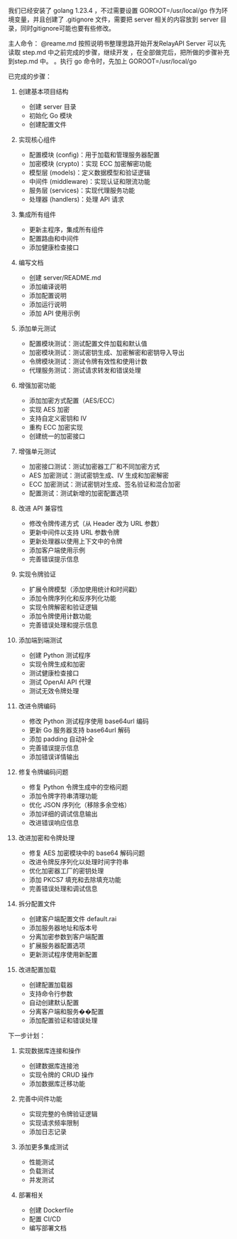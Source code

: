 我们已经安装了 golang 1.23.4 ，不过需要设置 GOROOT=/usr/local/go 作为环境变量，并且创建了 .gitignore 文件，需要把 server 相关的内容放到 server 目录，同时gitignore可能也要有些修改。

主人命令：
@reame.md 按照说明书整理思路开始开发RelayAPI Server 可以先读取 step.md 中之前完成的步骤，继续开发 ，在全部做完后，把所做的步骤补充到step.md 中。
。执行 go 命令时，先加上 GOROOT=/usr/local/go

已完成的步骤：

1. 创建基本项目结构
   - 创建 server 目录
   - 初始化 Go 模块
   - 创建配置文件

2. 实现核心组件
   - 配置模块 (config)：用于加载和管理服务器配置
   - 加密模块 (crypto)：实现 ECC 加密解密功能
   - 模型层 (models)：定义数据模型和验证逻辑
   - 中间件 (middleware)：实现认证和限流功能
   - 服务层 (services)：实现代理服务功能
   - 处理器 (handlers)：处理 API 请求

3. 集成所有组件
   - 更新主程序，集成所有组件
   - 配置路由和中间件
   - 添加健康检查接口

4. 编写文档
   - 创建 server/README.md
   - 添加编译说明
   - 添加配置说明
   - 添加运行说明
   - 添加 API 使用示例

5. 添加单元测试
   - 配置模块测试：测试配置文件加载和默认值
   - 加密模块测试：测试密钥生成、加密解密和密钥导入导出
   - 令牌模块测试：测试令牌有效性和使用计数
   - 代理服务测试：测试请求转发和错误处理

6. 增强加密功能
   - 添加加密方式配置（AES/ECC）
   - 实现 AES 加密
   - 支持自定义密钥和 IV
   - 重构 ECC 加密实现
   - 创建统一的加密接口

7. 增强单元测试
   - 加密接口测试：测试加密器工厂和不同加密方式
   - AES 加密测试：测试密钥生成、IV 生成和加密解密
   - ECC 加密测试：测试密钥对生成、签名验证和混合加密
   - 配置测试：测试新增的加密配置选项

8. 改进 API 兼容性
   - 修改令牌传递方式（从 Header 改为 URL 参数）
   - 更新中间件以支持 URL 参数令牌
   - 更新处理器以使用上下文中的令牌
   - 添加客户端使用示例
   - 完善错误提示信息

9. 实现令牌验证
   - 扩展令牌模型（添加使用统计和时间戳）
   - 添加令牌序列化和反序列化功能
   - 实现令牌解密和验证逻辑
   - 添加令牌使用计数功能
   - 完善错误处理和提示信息

10. 添加端到端测试
    - 创建 Python 测试程序
    - 实现令牌生成和加密
    - 测试健康检查接口
    - 测试 OpenAI API 代理
    - 测试无效令牌处理

11. 改进令牌编码
    - 修改 Python 测试程序使用 base64url 编码
    - 更新 Go 服务器支持 base64url 解码
    - 添加 padding 自动补全
    - 完善错误提示信息
    - 添加错误详情输出

12. 修复令牌编码问题
    - 修复 Python 令牌生成中的空格问题
    - 添加令牌字符串清理功能
    - 优化 JSON 序列化（移除多余空格）
    - 添加详细的调试信息输出
    - 改进错误响应信息

13. 改进加密和令牌处理
    - 修复 AES 加密模块中的 base64 解码问题
    - 改进令牌反序列化以处理时间字符串
    - 优化加密器工厂的密钥处理
    - 添加 PKCS7 填充和去除填充功能
    - 完善错误处理和调试信息

14. 拆分配置文件
    - 创建客户端配置文件 default.rai
    - 添加服务器地址和版本号
    - 分离加密参数到客户端配置
    - 扩展服务器配置选项
    - 更新测试程序使用新配置

15. 改进配置加载
    - 创建配置加载器
    - 支持命令行参数
    - 自动创建默认配置
    - 分离客户端和服务��配置
    - 添加配置验证和错误处理

下一步计划：

1. 实现数据库连接和操作
   - 创建数据库连接池
   - 实现令牌的 CRUD 操作
   - 添加数据库迁移功能

2. 完善中间件功能
   - 实现完整的令牌验证逻辑
   - 实现请求频率限制
   - 添加日志记录

3. 添加更多集成测试
   - 性能测试
   - 负载测试
   - 并发测试

4. 部署相关
   - 创建 Dockerfile
   - 配置 CI/CD
   - 编写部署文档
